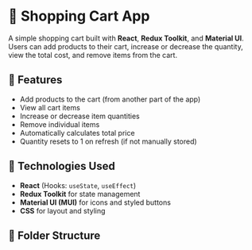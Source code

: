 # 🛒 Shopping Cart App

A simple shopping cart built with **React**, **Redux Toolkit**, and **Material UI**. Users can add products to their cart, increase or decrease the quantity, view the total cost, and remove items from the cart.

## 📌 Features

- Add products to the cart (from another part of the app)
- View all cart items
- Increase or decrease item quantities
- Remove individual items
- Automatically calculates total price
- Quantity resets to 1 on refresh (if not manually stored)

## 🚀 Technologies Used

- **React** (Hooks: `useState`, `useEffect`)
- **Redux Toolkit** for state management
- **Material UI (MUI)** for icons and styled buttons
- **CSS** for layout and styling

## 📁 Folder Structure

